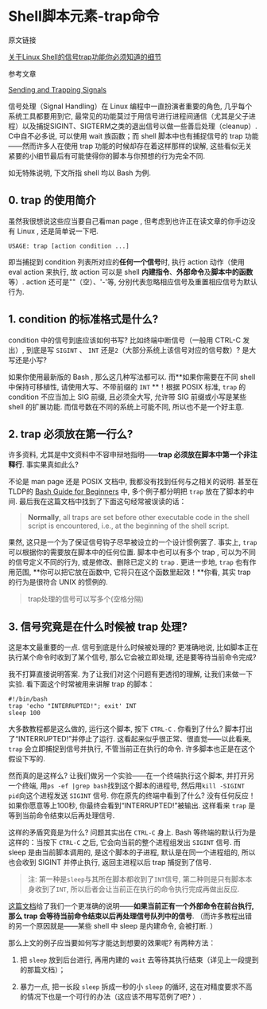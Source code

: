 # Shell脚本元素-trap命令

原文链接

[关于Linux Shell的信号trap功能你必须知道的细节](https://blog.robotshell.org/2012/necessary-details-about-signal-trap-in-shell/)

参考文章

[Sending and Trapping Signals](http://mywiki.wooledge.org/SignalTrap)

信号处理（Signal Handling）在 Linux 编程中一直扮演者重要的角色, 几乎每个系统工具都要用到它, 最常见的功能莫过于用信号进行进程间通信（尤其是父子进程）以及捕捉SIGINT、SIGTERM之类的退出信号以做一些善后处理（cleanup）. C中自不必多说, 可以使用 wait 族函数；而 shell 脚本中也有捕捉信号的 trap 功能——然而许多人在使用 trap 功能的时候却存在着这样那样的误解, 这些看似无关紧要的小细节最后有可能使得你的脚本与你预想的行为完全不同. 

如无特殊说明, 下文所指 shell 均以 Bash 为例. 

## 0. trap 的使用简介

虽然我很想说这些应当要自己看man page , 但考虑到也许正在读文章的你手边没有 Linux , 还是简单说一下吧. 

```
USAGE: trap [action condition ...]
```

即当捕捉到 condition 列表所对应的**任何一个信号**时, 执行 action 动作（使用 eval action 来执行, 故 action 可以是 shell **内建指令**、**外部命令**及**脚本中的函数**等）. action 还可是""（空）、'-'等, 分别代表忽略相应信号及重置相应信号为默认行为. 

## 1. condition 的标准格式是什么? 

condition 中的信号到底应该如何书写? 比如终端中断信号（一般用 CTRL-C 发出）, 到底是写 `SIGINT` 、 `INT` 还是`2`（大部分系统上该信号对应的信号数）? 是大写还是小写? 

如果你使用最新版的 Bash , 那么这几种写法都可以. 而**如果你需要在不同 shell 中保持可移植性, 请使用大写、不带前缀的 `INT` **！根据 POSIX 标准,  `trap` 的 condition 不应当加上 SIG 前缀, 且必须全大写, 允许带 SIG 前缀或小写是某些 shell 的扩展功能. 而信号数在不同的系统上可能不同, 所以也不是一个好主意. 

## 2. trap 必须放在第一行么? 

许多资料, 尤其是中文资料中不容申辩地指明——**trap 必须放在脚本中第一个非注释行**. 事实果真如此么? 

不论是 man page 还是 POSIX 文档中, 我都没有找到任何与之相关的说明. 甚至在TLDP的 [Bash Guide for Beginners](http://www.tldp.org/LDP/Bash-Beginners-Guide/html/sect_12_02.html) 中, 多个例子都分明把 `trap` 放在了脚本的中间. 最后我在这篇文档中找到了下面这句经常被误读的话：

> **Normally**, all traps are set before other executable code in the shell script is encountered, i.e., at the beginning of the shell script.

果然, 这只是一个为了保证信号钩子尽早被设立的一个设计惯例罢了. 事实上,  `trap` 可以根据你的需要放在脚本中的任何位置. 脚本中也可以有多个 trap , 可以为不同的信号定义不同的行为, 或是修改、删除已定义的 `trap` . 更进一步地,  `trap` 也有作用范围, **你可以把它放在函数中, 它将只在这个函数里起效！**你看, 其实 trap 的行为是很符合 UNIX 的惯例的. 

> trap处理的信号可以写多个(空格分隔)

## 3. 信号究竟是在什么时候被 trap 处理? 

这是本文最重要的一点. 信号到底是什么时候被处理的? 更准确地说, 比如脚本正在执行某个命令时收到了某个信号, 那么它会被立即处理, 还是要等待当前命令完成? 

我不打算直接说明答案. 为了让我们对这个问题有更透彻的理解, 让我们来做一下实验. 看下面这个时常被用来讲解 trap 的脚本：

```
#!/bin/bash
trap 'echo "INTERRUPTED!"; exit' INT
sleep 100
```

大多数教程都是这么做的, 运行这个脚本, 按下 `CTRL-C` . 你看到了什么? 脚本打出了“INTERRUPTED!”并停止了运行. 这看起来似乎很正常、很直觉——以此看来,  `trap` 会立即捕捉到信号并执行, 不管当前正在执行的命令. 许多脚本也正是在这个假设下写的. 

然而真的是这样么? 让我们做另一个实验——在一个终端执行这个脚本, 并打开另一个终端, 用`ps -ef |grep bash`找到这个脚本的进程号, 然后用`kill -SIGINT pid`向这个进程发送 `SIGINT` 信号. 你在原先的终端中看到了什么? 没有任何反应！如果你愿意等上100秒, 你最终会看到“INTERRUPTED!”被输出. 这样看来 `trap` 是等到当前命令结束以后再处理信号. 

这样的矛盾究竟是为什么? 问题其实出在 `CTRL-C` 身上.  Bash 等终端的默认行为是这样的：当按下 `CTRL-C` 之后, 它会向当前的整个进程组发出 `SIGINT` 信号. 而 sleep 是由当前脚本调用的, 是这个脚本的子进程, 默认是在同一个进程组的, 所以也会收到 SIGINT 并停止执行, 返回主进程以后 trap 捕捉到了信号. 

> 注: 第一种是`sleep`与其所在脚本都收到了`INT`信号, 第二种则是只有脚本本身收到了`INT`, 所以后者会让当前正在执行的命令执行完成再做出反应.

[这篇文档](http://mywiki.wooledge.org/SignalTrap)给了我们一个更准确的说明——**如果当前正有一个外部命令在前台执行, 那么 trap 会等待当前命令结束以后再处理信号队列中的信号**. （而许多教程出错的另一个原因就是——某些 shell 中 sleep 是内建命令, 会被打断. ）

那么上文的例子应当要如何写才能达到想要的效果呢? 有两种方法：

1. 把 `sleep` 放到后台进行, 再用内建的 `wait` 去等待其执行结束（详见上一段提到的那篇文档）；

2. 暴力一点, 把一长段 `sleep` 拆成一秒的小 `sleep` 的循环, 这在对精度要求不高的情况下也是一个可行的办法（这应该不用写范例了吧? ）. 